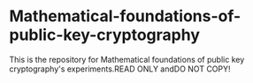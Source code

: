 # Mathematical-foundations-of-public-key-cryptography
This is the repository for Mathematical foundations of public key cryptography's experiments.READ ONLY andDO NOT COPY!

